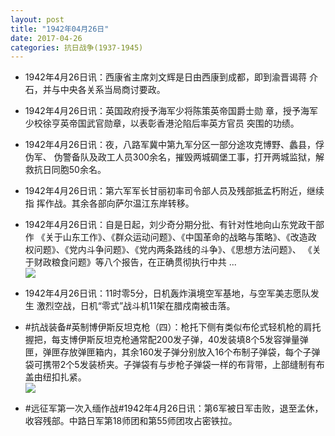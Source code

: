 ```yaml
---
layout: post
title: "1942年04月26日"
date: 2017-04-26
categories: 抗日战争(1937-1945)
---
```


<meta name="referrer" content="no-referrer" />

- 1942年4月26日讯：西康省主席刘文辉是日由西康到成都，即到渝晋谒蒋 介石，并与中央各关系当局商讨要政。 

- 1942年4月26日讯：英国政府授予海军少将陈策英帝国爵士勋 章，授予海军少校徐亨英帝国武官勋章，以表彰香港沦陷后率英方官员 突围的功绩。 

- 1942年4月26日讯：夜，八路军冀中第九军分区一部分途攻克博野、蠡县，俘伪军、 伪警备队及政工人员300余名，摧毁两城碉堡工事，打开两城监狱，解 救抗日同胞50余名。 

- 1942年4月26日讯：第六军军长甘丽初率司令部人员及残部抵孟朽附近，继续指 挥作战。其余各部向萨尔温江东岸转移。 

- 1942年4月26日讯：自是日起，刘少奇分期分批、有针对性地向山东党政干部作 《关于山东工作》、《群众运动问题》、《中国革命的战略与策略》、《改造政 权问题》、《党内斗争问题》、《党内两条路线的斗争》、《思想方法问题》、 《关于财政粮食问题》等八个报告，在正确贯彻执行中共 ... <br/><img src="https://wx4.sinaimg.cn/large/aca367d8ly1fezy4u6aq9j20c809zq2z.jpg" />

- 1942年4月26日讯：11时零5分，日机轰炸滇境空军基地，与空军美志愿队发生 激烈空战，日机“零式”战斗机11架在腊戍南被击落。 

- #抗战装备#英制博伊斯反坦克枪（四）：枪托下侧有类似布伦式轻机枪的肩托握把，每支博伊斯反坦克枪通常配200发子弹，40发装填8个5发容弹量弹匣，弹匣存放弹匣箱内，其余160发子弹分别放入16个布制子弹袋，每个子弹袋可携带2个5发装桥夹。子弹袋有与步枪子弹袋一样的布背带，上部缝制有布盖由纽扣扎紧。 <br/><img src="https://wx3.sinaimg.cn/large/aca367d8ly1fezunrehjwj20fr12dgsf.jpg" />

- #远征军第一次入缅作战#1942年4月26日讯：第6军被日军击败，退至孟休，收容残部。中路日军第18师团和第55师团攻占密铁拉。 

